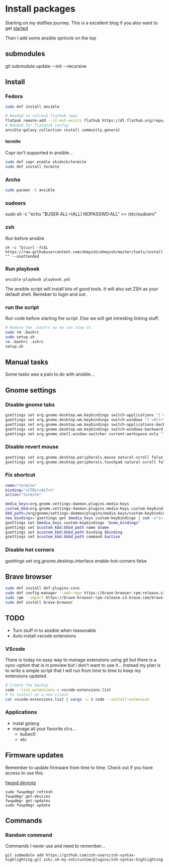 # Install packages

Starting on my dotfiles journey.
This is a excellent blog if you also want to get [started](https://writingco.de/blog/how-i-manage-my-dotfiles-using-gnu-stow/)

Then I add some ansible sprincle on the top

## submodules

git submodule update --init --recursive

## Install

### Fedora

```bash
sudo dnf install ansible

# Needed to refresh flathub repo
flatpak remote-add --if-not-exists flathub https://dl.flathub.org/repo/flathub.flatpakrepo
# Needed for flatpack config
ansible-galaxy collection install community.general

```

#### termite

Copr isn't supported in ansible...

```bash
sudo dnf copr enable skidnik/termite
sudo dnf install termite
```


### Arche

```bash
sudo pacman -S ansible
```

### sudoers

sudo sh -c "echo \"$USER ALL=(ALL) NOPASSWD:ALL\" >> /etc/sudoers"

### zsh

Run before ansible

```shell
sh -c "$(curl -fsSL https://raw.githubusercontent.com/ohmyzsh/ohmyzsh/master/tools/install.sh)" "" --unattended
```

### Run playbook

```shell
ansible-playbook playbook.yml
```

The ansible script will install lots of good tools.
It will also set ZSH as your default shell. Remeber to login and out.

### run the script

Run code before starting the script. Else we will get intresting linking stuff.

```bash
# Remove the .bashrc so we can stow it.
sudo rm .bashrc
sudo setup.sh
rm .bashrc .zshrc
setup.sh
```

## Manual tasks

Some tasks was a pain to do with ansible...

## Gnome settings

### Disable gnome tabs

```bash
gsettings set org.gnome.desktop.wm.keybindings switch-applications "['<Super>Tab']"
gsettings set org.gnome.desktop.wm.keybindings switch-windows "['<Alt>Tab']"
gsettings set org.gnome.desktop.wm.keybindings switch-applications-backward "['<Shift><Super>Tab']"
gsettings set org.gnome.desktop.wm.keybindings switch-windows-backward "['<Shift><Alt>Tab']"
gsettings set org.gnome.shell.window-switcher current-workspace-only "false"
```

### Disable revert mouse

```bash
gsettings set org.gnome.desktop.peripherals.mouse natural-scroll false
gsettings set org.gnome.desktop.peripherals.touchpad natural-scroll false
```

### Fix shortcut

```bash
name="termite"
binding="<CTRL><ALT>t"
action="termite"

media_keys=org.gnome.settings-daemon.plugins.media-keys
custom_kbd=org.gnome.settings-daemon.plugins.media-keys.custom-keybinding
kbd_path=/org/gnome/settings-daemon/plugins/media-keys/custom-keybindings/$name/
new_bindings=`gsettings get $media_keys custom-keybindings | sed -e"s>'\]>','$kbd_path']>"| sed -e"s>@as \[\]>['$kbd_path']>"`
gsettings set $media_keys custom-keybindings "$new_bindings"
gsettings set $custom_kbd:$kbd_path name $name
gsettings set $custom_kbd:$kbd_path binding $binding
gsettings set $custom_kbd:$kbd_path command $action
```

### Disable hot corners

gsettings set org.gnome.desktop.interface enable-hot-corners false

## Brave browser

```bash
sudo dnf install dnf-plugins-core
sudo dnf config-manager --add-repo https://brave-browser-rpm-release.s3.brave.com/x86_64/
sudo rpm --import https://brave-browser-rpm-release.s3.brave.com/brave-core.asc
sudo dnf install brave-browser
```

## TODO

- Turn stuff in to ansible when reasonable
- Auto install vscode extensions


### VScode

There is today no easy way to manage extensions using git but there is a sync-option that is in preview but i don't want to use it...
Instead my plan is to write a simple script that I will run from time to time to keep my extensions updated.

```bash
# Create the backup
code --list-extensions > vscode-extensions.list
# To install on a new client
cat vscode-extensions.list | xargs -L 1 code --install-extension

```

### Applications

- instal golang
- manage all your favorite cli:s...
  - kubectl
  - etc

## Firmware updates

Remember to update firmware from time to time. Check out if you have access to use this.

[fwupd devices](https://fwupd.org/lvfs/devices/)

```shell
sudo fwupdmgr refresh
fwupdmgr get-devices
fwupdmgr get-updates
sudo fwupdmgr update
```

## Commands

### Random command

Commands I never use and need to remember...

```shell
git submodule add https://github.com/zsh-users/zsh-syntax-highlighting.git zsh/.oh-my-zsh/custom/plugins/zsh-syntax-highlighting
```

